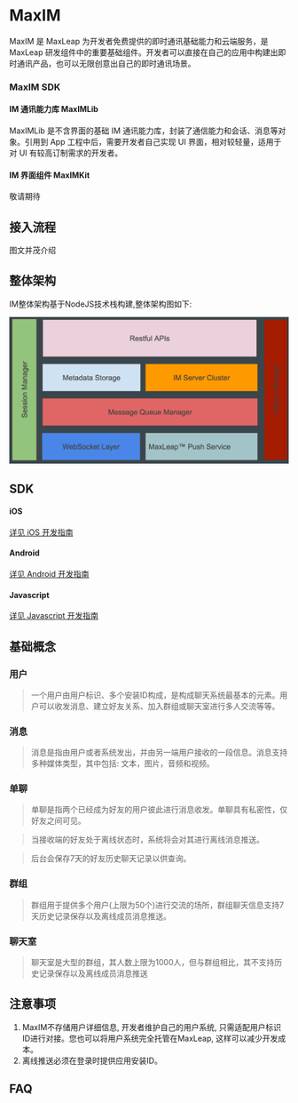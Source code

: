 # MaxIM
MaxIM 是 MaxLeap 为开发者免费提供的即时通讯基础能力和云端服务，是 MaxLeap 研发组件中的重要基础组件。开发者可以直接在自己的应用中构建出即时通讯产品，也可以无限创意出自己的即时通讯场景。

### MaxIM SDK

#### IM 通讯能力库 MaxIMLib
MaxIMLib 是不含界面的基础 IM 通讯能力库，封装了通信能力和会话、消息等对象。引用到 App 工程中后，需要开发者自己实现 UI 界面，相对较轻量，适用于对 UI 有较高订制需求的开发者。
#### IM 界面组件 MaxIMKit
敬请期待

## 接入流程
图文并茂介绍
## 整体架构
IM整体架构基于NodeJS技术栈构建,整体架构图如下:

![MaxIM Arch](../../../images/im_arch.png "arch")

## SDK
#### iOS
[详见 iOS 开发指南](ML_DOCS_GUIDE_LINK_PLACEHOLDER_MAXIM_IOS)
#### Android
[详见 Android 开发指南](ML_DOCS_GUIDE_LINK_PLACEHOLDER_MAXIM_ANDROID)
#### Javascript
[详见 Javascript 开发指南](ML_DOCS_GUIDE_LINK_PLACEHOLDER_MAXIM_JS)

## 基础概念
### 用户
> 一个用户由用户标识、多个安装ID构成，是构成聊天系统最基本的元素。用户可以收发消息、建立好友关系、加入群组或聊天室进行多人交流等等。

### 消息
> 消息是指由用户或者系统发出，并由另一端用户接收的一段信息。消息支持多种媒体类型，其中包括: 文本，图片，音频和视频。

### 单聊
> 单聊是指两个已经成为好友的用户彼此进行消息收发。单聊具有私密性，仅好友之间可见。

> 当接收端的好友处于离线状态时，系统将会对其进行离线消息推送。

> 后台会保存7天的好友历史聊天记录以供查询。

### 群组
> 群组用于提供多个用户(上限为50个)进行交流的场所，群组聊天信息支持7天历史记录保存以及离线成员消息推送。

### 聊天室
> 聊天室是大型的群组，其人数上限为1000人，但与群组相比，其不支持历史记录保存以及离线成员消息推送

## 注意事项
1. MaxIM不存储用户详细信息, 开发者维护自己的用户系统, 只需适配用户标识ID进行对接。您也可以将用户系统完全托管在MaxLeap, 这样可以减少开发成本。
2. 离线推送必须在登录时提供应用安装ID。

## FAQ
